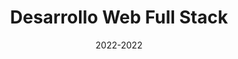 ---
title: Desarrollo Web Full Stack
location: Remoto
url: https://www.codingdojo.la/
institute: Coding Dojo
date: 2022-2022
tags: [
    "Desarrollo de aplicaciones con HTML, CSS y JavaScript.", 
    "Creación de APIs con Node.js y Express.", 
    "Bases de datos relacionales y no relacionales (MySQL, MongoDB).", 
    "Implementación de autenticación y autorización de usuarios.",
    ]
---